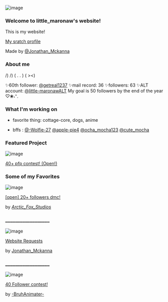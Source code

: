 ![image](https://user-images.githubusercontent.com/90731782/158269977-bb8d43cc-842f-4e17-a4cb-051578caef33.png)
### Welcome to little_maronaw's website!
This is my website!

[My sratch profile](https://scratch.mit.edu/users/little_maronaw/)

Made by [@Jonathan_Mckanna](https://scratch.mit.edu/users/Jonathan_Mckanna/)

### About me
/) /)
( . . )
( ><)

✨60th follower: [@getreal1237](https://scratch.mit.edu/users/getreal1237)
✨mail record: 36
✨followers: 63
✨ALT account: [@little-maronawALT](https://scratch.mit.edu/users/little-maronawALT)
My goal is 50 followers by the end of the year
♡❀˖⁺.

### What I'm working on

* favorite thing: cottage-core, dogs, anime

* bffs : [@-Wolfie-27](https://scratch.mit.edu/users/-Wolfie-27) [@apple-pie4](https://scratch.mit.edu/users/apple-pie4) [@ocha_mocha123](https://scratch.mit.edu/users/ocha_mocha123)
[@cute_mocha](https://scratch.mit.edu/users/cute_mocha)

### Featured Project

![image](https://user-images.githubusercontent.com/90731782/158252747-b615e0eb-a48c-4c08-9f4b-7eef78d31a9a.png)


[40+ pfp contest! (Open!)](https://scratch.mit.edu/projects/655150708/)

### Some of my Favorites

![image](https://user-images.githubusercontent.com/90731782/158252505-e5c35b14-9948-4f92-9fdd-6ee32d16e89b.png)

[[open] 20+ followers dmc!](https://scratch.mit.edu/projects/659138109/)

by [_Arctic_Fox_Studios_](https://scratch.mit.edu/users/_Arctic_Fox_Studios_)
### __________________
![image](https://user-images.githubusercontent.com/90731782/158252892-0d2ef604-1aa3-491c-a693-5246df058d47.png)

[Website Requests](https://scratch.mit.edu/projects/659169122/)

by [Jonathan_Mckanna](https://scratch.mit.edu/projects/659169122/)
### __________________
![image](https://user-images.githubusercontent.com/90731782/158253537-4084d090-6caf-4b67-aba5-98ba7353af60.png)

[40 Follower contest!](https://scratch.mit.edu/projects/656890512/)

by [-BruhAnimater-](https://scratch.mit.edu/users/-BruhAnimater-)
